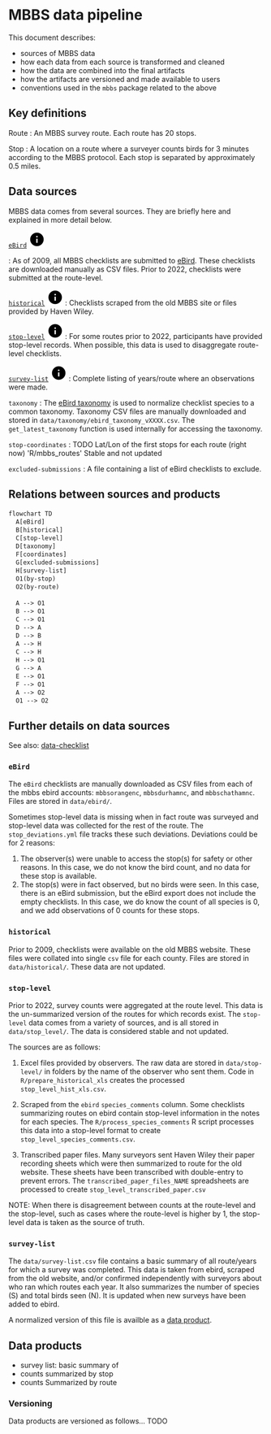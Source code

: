 # MBBS data pipeline

This document describes:

* sources of MBBS data
* how each data from each source is transformed and cleaned
* how the data are combined into the final artifacts
* how the artifacts are versioned and made available to users
* conventions used in the `mbbs` package related to the above

## Key definitions

Route
: An MBBS survey route.
Each route has 20 stops.

Stop
: A location on a route where a surveyer counts birds for 3 minutes
according to the MBBS protocol.
Each stop is separated by approximately 0.5 miles.

## Data sources

MBBS data comes from several sources.
They are briefly here
and explained in more detail below.

[`eBird`](#ebird) [![info on ebird](../resources/img/info-16x16.svg)](#ebird)

: As of 2009, all MBBS checklists are submitted to [eBird](https://ebird.org).
These checklists are downloaded manually as CSV files.
Prior to 2022, checklists were submitted at the route-level.

[`historical`](#historical) [![info on historical data](../resources/img/info-16x16.svg)](#historical)
: Checklists scraped from the old MBBS site
or files provided by Haven Wiley.

[`stop-level`](#stop-level) [![info on stop-level data](../resources/img/info-16x16.svg)](#stop-level)
: For some routes prior to 2022,
participants have provided stop-level records.
When possible, this data is used to disaggregate route-level checklists.

[`survey-list`](#survey-list) [![info on survey-list data](../resources/img/info-16x16.svg)](#survey-list)
: Complete listing of years/route where an observations were made.

`taxonomy`
: The
[eBird taxonomy](https://support.ebird.org/en/support/solutions/articles/48000837816-the-ebird-taxonomy)
is used to normalize checklist species to a common taxonomy.
Taxonomy CSV files are manually downloaded and stored in
`data/taxonomy/ebird_taxonomy_vXXXX.csv`.
The `get_latest_taxonomy` function is used internally for accessing the taxonomy.

`stop-coordinates`
: TODO Lat/Lon of the first stops for each route (right now)
'R/mbbs_routes'
Stable and not updated

`excluded-submissions`
: A file containing a list of eBird checklists
to exclude.

## Relations between sources and products

```mermaid
flowchart TD
  A[eBird]
  B[historical]
  C[stop-level]
  D[taxonomy]
  F[coordinates]
  G[excluded-submissions]
  H[survey-list]
  O1(by-stop)
  O2(by-route)

  A --> O1
  B --> O1
  C --> O1
  D --> A
  D --> B
  A --> H
  C --> H
  H --> O1
  G --> A
  E --> O1
  F --> O1
  A --> O2
  O1 --> O2
```

## Further details on data sources

See also:
[data-checklist](data-checklist.html)

### `eBird`

The `eBird` checklists are manually downloaded
as CSV files
from each of the mbbs ebird accounts:
`mbbsorangenc`,
`mbbsdurhamnc`,
and `mbbschathamnc`.
Files are stored in `data/ebird/`.

Sometimes stop-level data is missing when in fact route was surveyed
and stop-level data was collected for the rest of the route.
The `stop_deviations.yml` file tracks these such deviations.
Deviations could be for 2 reasons:

1. The observer(s) were unable to access the stop(s)
   for safety or other reasons.
   In this case, we do not know the bird count,
   and no data for these stop is available.
2. The stop(s) were in fact observed,
   but no birds were seen.
   In this case, there is an eBird submission,
   but the eBird export does not include the empty checklists.
   In this case, we do know the count of all species is 0,
   and we add observations of 0 counts for these stops.

### `historical`

Prior to 2009,
checklists were available on the old MBBS website.
These files were collated into single `csv` file for each county.
Files are stored in `data/historical/`.
These data are not updated.

### `stop-level`

Prior to 2022, survey counts were aggregated at the route level.
This data is the un-summarized version of the routes for which records exist.
The `stop-level` data comes from a variety of sources,
and is all stored in
`data/stop_level/`.
The data is considered stable and not updated.

The sources are as follows:

1. Excel files provided by observers.
The raw data are stored in `data/stop-level/`
in folders by the name of the observer who sent them.
Code in `R/prepare_historical_xls`
creates the processed `stop_level_hist_xls.csv`.

2. Scraped from the `ebird` `species_comments` column.
Some checklists summarizing routes
on ebird contain stop-level information in the notes for each species.
The `R/process_species_comments` R script processes this data
into a stop-level format to create `stop_level_species_comments.csv`.

3. Transcribed paper files.
Many surveyors sent Haven Wiley their paper recording sheets
which were then summarized to route for the old website.
These sheets have been transcribed with double-entry to prevent errors.
The `transcribed_paper_files_NAME` spreadsheets
are processed to create `stop_level_transcribed_paper.csv`

NOTE:
When there is disagreement between counts
at the route-level and the stop-level,
such as cases where the route-level is higher by 1,
the stop-level data is taken as the source of truth.

### `survey-list`

The `data/survey-list.csv` file contains a basic summary of all
route/years for which a survey was completed.
This data is taken from ebird, scraped from the old website,
and/or confirmed independently
with surveyors about who ran which routes each year.
It also summarizes the number of species (S) and total birds seen (N).
It is updated when new surveys have been added to ebird.

A normalized version of this file is availble as a [data product](#data-products).

## Data products

* survey list: basic summary of
* counts summarized by stop
* counts Summarized by route

### Versioning

Data products are versioned as follows...
TODO
